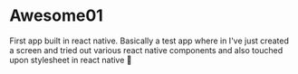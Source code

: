 # Awesome01

First app built in react native. Basically a test app where in I've just created a screen and tried out various react native components and also touched upon stylesheet in react native 📱
